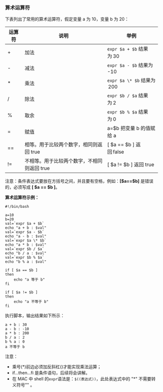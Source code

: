 ### 算术运算符

下表列出了常用的算术运算符，假定变量 a 为 10，变量 b 为 20：

|运算符|说明|举例|
|---|--|--|
|\+|加法|`expr $a + $b` 结果为 30|
|\-|减法|`expr $a - $b` 结果为 -10|
|\*|乘法|`expr $a \* $b` 结果为  200|
|/|除法|`expr $b / $a` 结果为 2|
|%|取余|`expr $b % $a` 结果为 0|
|=|赋值|a=$b 把变量 b 的值赋给 a|
|\==|相等。用于比较两个数字，相同则返回 true|[ \$a == \$b ] 返回 false|
|!=|不相等。用于比较两个数字，不相同则返回 true|[ \$a != \$b ] 返回 true|

注意：条件表达式要放在方括号之间，并且要有空格，例如：**[\$a\==\$b]** 是错误的，必须写成 **[ \$a == \$b ]**。

**算术运算符示例：**

```shell
#!/bin/bash

a=10
b=20
val=`expr $a + $b`
echo "a + b : $val"
val=`expr $a - $b`
echo "a - b : $val"
val=`expr $a \* $b`
echo "a * b : $val"
val=`expr $b / $a`
echo "b / a : $val"
val=`expr $b % $a`
echo "b % a : $val"

if [ $a == $b ]
then
    echo "a 等于 b"
fi

if [ $a != $b ]
then
    echo "a 不等于 b"
fi
```

执行脚本，输出结果如下所示：

```
a + b : 30
a - b : -10
a * b : 200
b / a : 2
b % a : 0
a 不等于 b
```

注意：
- 乘号(\*)前边必须加反斜杠(\)才能实现乘法运算；
- if...then...fi 是条件语句，后续将会讲解。
- 在 MAC 中 shell 的`expr`语法是：`$((表达式))`，此处表达式中的 "\*" 不需要转义符号"\" 。

